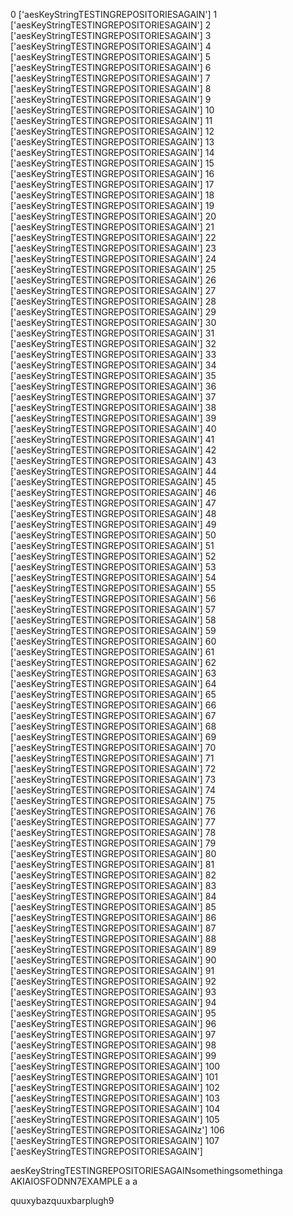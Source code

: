 0 ['aesKeyStringTESTINGREPOSITORIESAGAIN']
1 ['aesKeyStringTESTINGREPOSITORIESAGAIN']
2 ['aesKeyStringTESTINGREPOSITORIESAGAIN']
3 ['aesKeyStringTESTINGREPOSITORIESAGAIN']
4 ['aesKeyStringTESTINGREPOSITORIESAGAIN']
5 ['aesKeyStringTESTINGREPOSITORIESAGAIN']
6 ['aesKeyStringTESTINGREPOSITORIESAGAIN']
7 ['aesKeyStringTESTINGREPOSITORIESAGAIN']
8 ['aesKeyStringTESTINGREPOSITORIESAGAIN']
9 ['aesKeyStringTESTINGREPOSITORIESAGAIN']
10 ['aesKeyStringTESTINGREPOSITORIESAGAIN']
11 ['aesKeyStringTESTINGREPOSITORIESAGAIN']
12 ['aesKeyStringTESTINGREPOSITORIESAGAIN']
13 ['aesKeyStringTESTINGREPOSITORIESAGAIN']
14 ['aesKeyStringTESTINGREPOSITORIESAGAIN']
15 ['aesKeyStringTESTINGREPOSITORIESAGAIN']
16 ['aesKeyStringTESTINGREPOSITORIESAGAIN']
17 ['aesKeyStringTESTINGREPOSITORIESAGAIN']
18 ['aesKeyStringTESTINGREPOSITORIESAGAIN']
19 ['aesKeyStringTESTINGREPOSITORIESAGAIN']
20 ['aesKeyStringTESTINGREPOSITORIESAGAIN']
21 ['aesKeyStringTESTINGREPOSITORIESAGAIN']
22 ['aesKeyStringTESTINGREPOSITORIESAGAIN']
23 ['aesKeyStringTESTINGREPOSITORIESAGAIN']
24 ['aesKeyStringTESTINGREPOSITORIESAGAIN']
25 ['aesKeyStringTESTINGREPOSITORIESAGAIN']
26 ['aesKeyStringTESTINGREPOSITORIESAGAIN']
27 ['aesKeyStringTESTINGREPOSITORIESAGAIN']
28 ['aesKeyStringTESTINGREPOSITORIESAGAIN']
29 ['aesKeyStringTESTINGREPOSITORIESAGAIN']
30 ['aesKeyStringTESTINGREPOSITORIESAGAIN']
31 ['aesKeyStringTESTINGREPOSITORIESAGAIN']
32 ['aesKeyStringTESTINGREPOSITORIESAGAIN']
33 ['aesKeyStringTESTINGREPOSITORIESAGAIN']
34 ['aesKeyStringTESTINGREPOSITORIESAGAIN']
35 ['aesKeyStringTESTINGREPOSITORIESAGAIN']
36 ['aesKeyStringTESTINGREPOSITORIESAGAIN']
37 ['aesKeyStringTESTINGREPOSITORIESAGAIN']
38 ['aesKeyStringTESTINGREPOSITORIESAGAIN']
39 ['aesKeyStringTESTINGREPOSITORIESAGAIN']
40 ['aesKeyStringTESTINGREPOSITORIESAGAIN']
41 ['aesKeyStringTESTINGREPOSITORIESAGAIN']
42 ['aesKeyStringTESTINGREPOSITORIESAGAIN']
43 ['aesKeyStringTESTINGREPOSITORIESAGAIN']
44 ['aesKeyStringTESTINGREPOSITORIESAGAIN']
45 ['aesKeyStringTESTINGREPOSITORIESAGAIN']
46 ['aesKeyStringTESTINGREPOSITORIESAGAIN']
47 ['aesKeyStringTESTINGREPOSITORIESAGAIN']
48 ['aesKeyStringTESTINGREPOSITORIESAGAIN']
49 ['aesKeyStringTESTINGREPOSITORIESAGAIN']
50 ['aesKeyStringTESTINGREPOSITORIESAGAIN']
51 ['aesKeyStringTESTINGREPOSITORIESAGAIN']
52 ['aesKeyStringTESTINGREPOSITORIESAGAIN']
53 ['aesKeyStringTESTINGREPOSITORIESAGAIN']
54 ['aesKeyStringTESTINGREPOSITORIESAGAIN']
55 ['aesKeyStringTESTINGREPOSITORIESAGAIN']
56 ['aesKeyStringTESTINGREPOSITORIESAGAIN']
57 ['aesKeyStringTESTINGREPOSITORIESAGAIN']
58 ['aesKeyStringTESTINGREPOSITORIESAGAIN']
59 ['aesKeyStringTESTINGREPOSITORIESAGAIN']
60 ['aesKeyStringTESTINGREPOSITORIESAGAIN']
61 ['aesKeyStringTESTINGREPOSITORIESAGAIN']
62 ['aesKeyStringTESTINGREPOSITORIESAGAIN']
63 ['aesKeyStringTESTINGREPOSITORIESAGAIN']
64 ['aesKeyStringTESTINGREPOSITORIESAGAIN']
65 ['aesKeyStringTESTINGREPOSITORIESAGAIN']
66 ['aesKeyStringTESTINGREPOSITORIESAGAIN']
67 ['aesKeyStringTESTINGREPOSITORIESAGAIN']
68 ['aesKeyStringTESTINGREPOSITORIESAGAIN']
69 ['aesKeyStringTESTINGREPOSITORIESAGAIN']
70 ['aesKeyStringTESTINGREPOSITORIESAGAIN']
71 ['aesKeyStringTESTINGREPOSITORIESAGAIN']
72 ['aesKeyStringTESTINGREPOSITORIESAGAIN']
73 ['aesKeyStringTESTINGREPOSITORIESAGAIN']
74 ['aesKeyStringTESTINGREPOSITORIESAGAIN']
75 ['aesKeyStringTESTINGREPOSITORIESAGAIN']
76 ['aesKeyStringTESTINGREPOSITORIESAGAIN']
77 ['aesKeyStringTESTINGREPOSITORIESAGAIN']
78 ['aesKeyStringTESTINGREPOSITORIESAGAIN']
79 ['aesKeyStringTESTINGREPOSITORIESAGAIN']
80 ['aesKeyStringTESTINGREPOSITORIESAGAIN']
81 ['aesKeyStringTESTINGREPOSITORIESAGAIN']
82 ['aesKeyStringTESTINGREPOSITORIESAGAIN']
83 ['aesKeyStringTESTINGREPOSITORIESAGAIN']
84 ['aesKeyStringTESTINGREPOSITORIESAGAIN']
85 ['aesKeyStringTESTINGREPOSITORIESAGAIN']
86 ['aesKeyStringTESTINGREPOSITORIESAGAIN']
87 ['aesKeyStringTESTINGREPOSITORIESAGAIN']
88 ['aesKeyStringTESTINGREPOSITORIESAGAIN']
89 ['aesKeyStringTESTINGREPOSITORIESAGAIN']
90 ['aesKeyStringTESTINGREPOSITORIESAGAIN']
91 ['aesKeyStringTESTINGREPOSITORIESAGAIN']
92 ['aesKeyStringTESTINGREPOSITORIESAGAIN']
93 ['aesKeyStringTESTINGREPOSITORIESAGAIN']
94 ['aesKeyStringTESTINGREPOSITORIESAGAIN']
95 ['aesKeyStringTESTINGREPOSITORIESAGAIN']
96 ['aesKeyStringTESTINGREPOSITORIESAGAIN']
97 ['aesKeyStringTESTINGREPOSITORIESAGAIN']
98 ['aesKeyStringTESTINGREPOSITORIESAGAIN']
99 ['aesKeyStringTESTINGREPOSITORIESAGAIN']
100 ['aesKeyStringTESTINGREPOSITORIESAGAIN']
101 ['aesKeyStringTESTINGREPOSITORIESAGAIN']
102 ['aesKeyStringTESTINGREPOSITORIESAGAIN']
103 ['aesKeyStringTESTINGREPOSITORIESAGAIN']
104 ['aesKeyStringTESTINGREPOSITORIESAGAIN']
105 ['aesKeyStringTESTINGREPOSITORIESAGAINz']
106 ['aesKeyStringTESTINGREPOSITORIESAGAIN']
107 ['aesKeyStringTESTINGREPOSITORIESAGAIN']

aesKeyStringTESTINGREPOSITORIESAGAINsomethingsomethinga
AKIAIOSFODNN7EXAMPLE a a

quuxybazquuxbarplugh9
